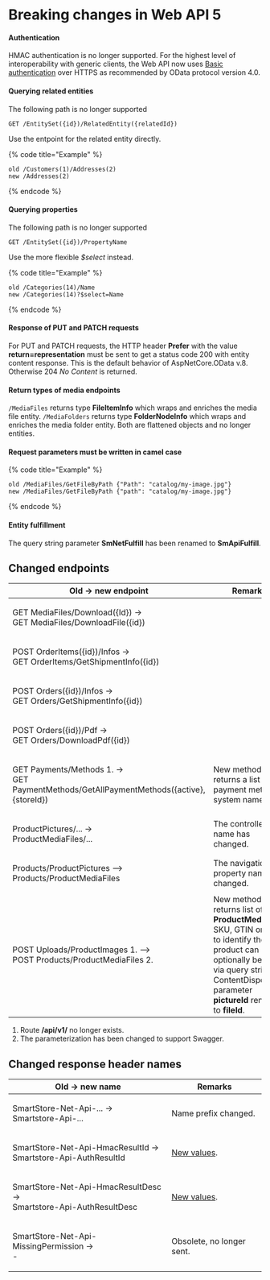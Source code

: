 # Breaking changes in Web API 5

#### Authentication

HMAC authentication is no longer supported. For the highest level of interoperability with generic clients, the Web API now uses [Basic authentication](authentication.md) over HTTPS as recommended by OData protocol version 4.0.

#### Querying related entities

The following path is no longer supported

```
GET /EntitySet({id})/RelatedEntity({relatedId})
```

Use the entpoint for the related entity directly.

{% code title="Example" %}
```
old /Customers(1)/Addresses(2)
new /Addresses(2)
```
{% endcode %}

#### Querying properties

The following path is no longer supported

```
GET /EntitySet({id})/PropertyName
```

Use the more flexible _$select_ instead.

{% code title="Example" %}
```
old /Categories(14)/Name
new /Categories(14)?$select=Name
```
{% endcode %}

#### Response of PUT and PATCH requests

For PUT and PATCH requests, the HTTP header **Prefer** with the value **return=representation** must be sent to get a status code 200 with entity content response. This is the default behavior of AspNetCore.OData v.8. Otherwise 204 _No Content_ is returned.

#### Return types of media endpoints

`/MediaFiles` returns type **FileItemInfo** which wraps and enriches the media file entity. `/MediaFolders` returns type **FolderNodeInfo** which wraps and enriches the media folder entity. Both are flattened objects and no longer entities.

#### Request parameters must be written in camel case

{% code title="Example" %}
```
old /MediaFiles/GetFileByPath {"Path": "catalog/my-image.jpg"}
new /MediaFiles/GetFileByPath {"path": "catalog/my-image.jpg"}
```
{% endcode %}

#### Entity fulfillment

The query string parameter **SmNetFulfill** has been renamed to **SmApiFulfill**.

## Changed endpoints

| Old -> new endpoint                                                                              | Remarks                                                                                                                                                                                                   |
| ------------------------------------------------------------------------------------------------ | --------------------------------------------------------------------------------------------------------------------------------------------------------------------------------------------------------- |
| <p>GET MediaFiles/Download({Id}) -><br>GET MediaFiles/DownloadFile({id})</p>                     |                                                                                                                                                                                                           |
| <p>POST OrderItems({id})/Infos -><br>GET OrderItems/GetShipmentInfo({id})</p>                    |                                                                                                                                                                                                           |
| <p>POST Orders({id})/Infos -><br>GET Orders/GetShipmentInfo({id})</p>                            |                                                                                                                                                                                                           |
| <p>POST Orders({id})/Pdf -><br>GET Orders/DownloadPdf({id})</p>                                  |                                                                                                                                                                                                           |
| <p>GET Payments/Methods 1. -><br>GET PaymentMethods/GetAllPaymentMethods({active},{storeId})</p> | New method. Now returns a list of payment method system names.                                                                                                                                            |
| <p>ProductPictures/... -><br>ProductMediaFiles/...</p>                                           | The controller name has changed.                                                                                                                                                                          |
| <p>Products/ProductPictures --><br>Products/ProductMediaFiles</p>                                | The navigation property name has changed.                                                                                                                                                                 |
| <p>POST Uploads/ProductImages 1. --><br>POST Products/ProductMediaFiles 2.</p>                   | New method. Now returns list of **ProductMediaFile**. SKU, GTIN or MPN to identify the product can optionally be sent via query string. ContentDisposition parameter **pictureId** renamed to **fileId**. |

1. Route **/api/v1/** no longer exists.
2. The parameterization has been changed to support Swagger.

## Changed response header names

| Old -> new name                                                              | Remarks                                                |
| ---------------------------------------------------------------------------- | ------------------------------------------------------ |
| <p>SmartStore-Net-Api-... -><br>Smartstore-Api-...</p>                       | Name prefix changed.                                   |
| <p>SmartStore-Net-Api-HmacResultId -><br>Smartstore-Api-AuthResultId</p>     | [New values](web-api-in-detail.md#reasons-for-denial). |
| <p>SmartStore-Net-Api-HmacResultDesc -><br>Smartstore-Api-AuthResultDesc</p> | [New values](web-api-in-detail.md#reasons-for-denial). |
| <p>SmartStore-Net-Api-MissingPermission -><br>-</p>                          | Obsolete, no longer sent.                              |
